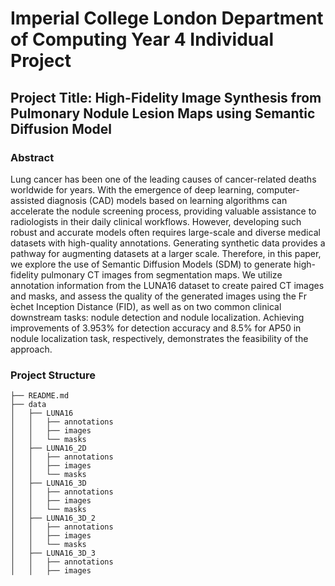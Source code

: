 # Imperial College London Department of Computing Year 4 Individual Project

## Project Title: High-Fidelity Image Synthesis from Pulmonary Nodule Lesion Maps using Semantic Diffusion Model

### Abstract
Lung cancer has been one of the leading causes of cancer-related deaths worldwide for years. With the emergence of deep learning, computer-assisted diagnosis (CAD) models based on learning algorithms can accelerate the nodule screening process, providing valuable assistance to radiologists in their daily clinical workflows. However, developing such robust and accurate models often requires large-scale and diverse medical datasets with high-quality annotations. Generating synthetic data provides a pathway for augmenting datasets at a larger scale. Therefore, in this paper, we explore the use of Semantic Diffusion Models (SDM) to generate high-fidelity pulmonary CT images from segmentation maps. We utilize annotation information from the LUNA16 dataset to create paired CT images and masks, and assess the quality of the generated images using the Fr ́echet Inception Distance (FID), as well as on two common clinical downstream tasks: nodule detection and nodule localization. Achieving improvements of 3.953% for detection accuracy and 8.5% for AP50 in nodule localization task, respectively, demonstrates the feasibility of the approach.

### Project Structure
```
├── README.md
├── data
│   ├── LUNA16
│   │   ├── annotations
│   │   ├── images
│   │   └── masks
│   ├── LUNA16_2D
│   │   ├── annotations
│   │   ├── images
│   │   └── masks
│   ├── LUNA16_3D
│   │   ├── annotations
│   │   ├── images
│   │   └── masks
│   ├── LUNA16_3D_2
│   │   ├── annotations
│   │   ├── images
│   │   └── masks
│   ├── LUNA16_3D_3
│   │   ├── annotations
│   │   ├── images
